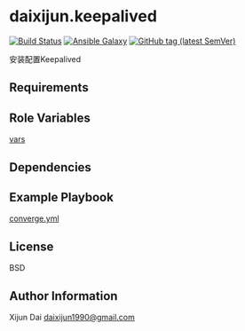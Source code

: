 daixijun.keepalived
=========

[![Build Status](https://github.com/daixijun/ansible-role-keepalived/workflows/build/badge.svg)](https://github.com/daixijun/ansible-role-keepalived/actions)
[![Ansible Galaxy](https://img.shields.io/badge/galaxy-daixijun.keepalived-660198.svg?style=flat)](https://galaxy.ansible.com/daixijun/keepalived/)
[![GitHub tag (latest SemVer)](https://img.shields.io/github/v/tag/daixijun/ansible-role-keepalived?sort=semver)](https://github.com/daixijun/ansible-role-keepalived/tags)

安装配置Keepalived

Requirements
------------

Role Variables
--------------

[vars](./defaults/main.yml)

Dependencies
------------

Example Playbook
----------------

[converge.yml](./molecule/default/converge.yml)

License
-------

BSD

Author Information
------------------

Xijun Dai <daixijun1990@gmail.com>
